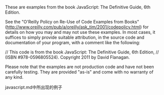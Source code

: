 These are examples from the book JavaScript: The Definitive Guide, 6th Edition.

See the "O'Reilly Policy on Re-Use of Code Examples from Books"
(http://www.oreilly.com/pub/a/oreilly/ask_tim/2001/codepolicy.html) for
details on how you may and may not use these examples. In most cases, it
suffices to simply provide suitable attribution, in the source code and
documentation of your program, with a comment like the following:

// This code is from the book JavaScript: The Definitive Guide, 6th Edition,
// (ISBN #978-0596805524). Copyright 2011 by David Flanagan.

Please note that the examples are not production code and have not been
carefully testing. They are provided "as-is" and come with no warranty
of any kind.

javascript.md中所出现的例子
